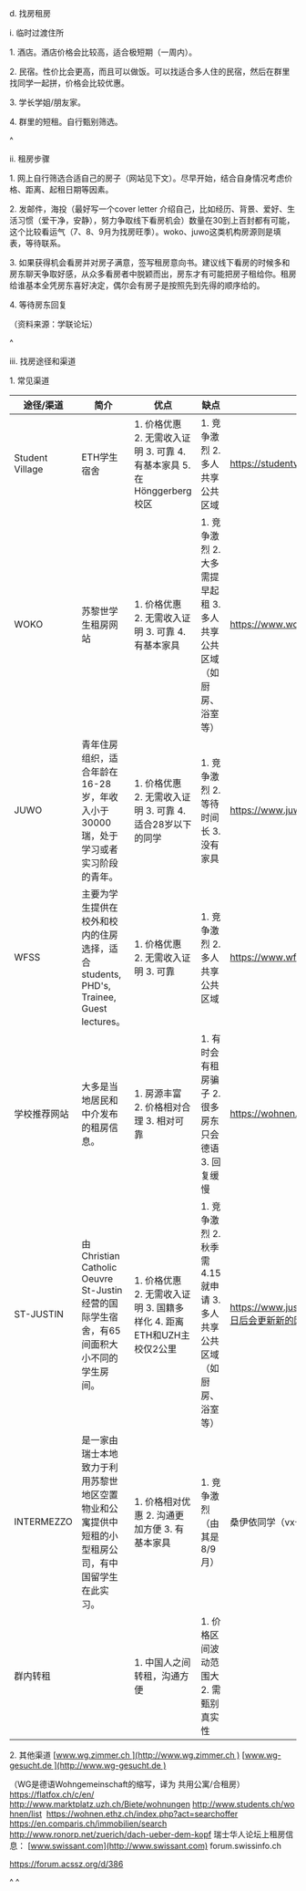 d. 找房租房

i. 临时过渡住所

1\. 酒店。酒店价格会比较高，适合极短期（一周内）。

2\. 民宿。性价比会更高，而且可以做饭。可以找适合多人住的民宿，然后在群里找同学一起拼，价格会比较优惠。

3\. 学长学姐/朋友家。

4\. 群里的短租。自行甄别筛选。

^

ii. 租房步骤

&#x20;1\. 网上自行筛选合适自己的房子（网站见下文）。尽早开始，结合自身情况考虑价格、距离、起租日期等因素。

&#x20;2\. 发邮件，海投（最好写一个cover letter 介绍自己，比如经历、背景、爱好、生活习惯（爱干净，安静），努力争取线下看房机会）数量在30到上百封都有可能，这个比较看运气（7、8、9月为找房旺季）。woko、juwo这类机构房源则是填表，等待联系。

&#x20;3\. 如果获得机会看房并对房子满意，签写租房意向书。建议线下看房的时候多和房东聊天争取好感，从众多看房者中脱颖而出，房东才有可能把房子租给你。租房给谁基本全凭房东喜好决定，偶尔会有房子是按照先到先得的顺序给的。

&#x20;4\. 等待房东回复

（资料来源：学联论坛）

^

iii. 找房途径和渠道

&#x20;1\. 常见渠道

| 途径/渠道           | 简介                                                             | 优点                                                                     | 缺点                                                     | 链接                                                              |
| --------------- | -------------------------------------------------------------- | ---------------------------------------------------------------------- | ------------------------------------------------------ | --------------------------------------------------------------- |
| Student Village | ETH学生宿舍                                                        | 1. 价格优惠&#xA;2\. 无需收入证明&#xA;3\. 可靠&#xA;4\. 有基本家具&#xA;5\. 在Hönggerberg校区 | 1. 竞争激烈&#xA;2\. 多人共享公共区域                               | <https://studentvillage.ch/en/>                                 |
| WOKO            | 苏黎世学生租房网站                                                      | 1. 价格优惠&#xA;2\. 无需收入证明 &#xA;3\. 可靠&#xA;4\. 有基本家具                       | 1. 竞争激烈 &#xA;2\. 大多需提早起租 3. 多人共享公共区域（如厨房、浴室等）          | <https://www.woko.ch>                                           |
| JUWO            | 青年住房组织，适合年龄在16-28岁，年收入小于30000瑞，处于学习或者实习阶段的青年。                  | 1. 价格优惠 &#xA;2\. 无需收入证明 &#xA;3\. 可靠 &#xA;4\. 适合28岁以下的同学                | 1. 竞争激烈 &#xA;2\. 等待时间长&#xA;3\. 没有家具                    | <https://www.juwo.ch>                                           |
| WFSS            | 主要为学生提供在校外和校内的住房选择，适合students, PHD's, Trainee, Guest lectures。 | 1. 价格优惠&#xA;2\. 无需收入证明&#xA;3\. 可靠                                      | 1. 竞争激烈&#xA;2\. 多人共享公共区域                               | <https://www.wfss.ch/de/>                                       |
| 学校推荐网站          | 大多是当地居民和中介发布的租房信息。                                             | 1. 房源丰富 &#xA;2\. 价格相对合理 &#xA;3\. 相对可靠                                  | 1. 有时会有租房骗子 &#xA;2\. 很多房东只会德语 &#xA;3\. 回复缓慢            | <https://wohnen.ethz.ch/index.php?act=searchoffer>              |
| ST-JUSTIN       | 由Christian Catholic Oeuvre St-Justin经营的国际学生宿舍，有65间面积大小不同的学生房间。 | 1. 价格优惠 &#xA;2\. 无需收入证明 &#xA;3\. 国籍多样化&#xA;4\. 距离ETH和UZH主校仅2公里         | 1. 竞争激烈 &#xA;2\. 秋季需4.15就申请 &#xA;3\. 多人共享公共区域（如厨房、浴室等） | <https://www.justinus.ch/en/zurich/accueil/index.html日后会更新新的网站> |
| INTERMEZZO      | 是一家由瑞士本地致力于利用苏黎世地区空置物业和公寓提供中短租的小型租房公司，有中国留学生在此实习。              | 1. 价格相对优惠&#xA;2\. 沟通更加方便&#xA;3\. 有基本家具                                 | 1. 竞争激烈（由其是8/9月）&#xA;                                  | 桑伊依同学（vx号：Evesang2022）                                          |
| 群内转租            |                                                                | 1. 中国人之间转租，沟通方便                                                        | 1. 价格区间波动范围大&#xA;2\. 需甄别真实性                            |                                                                 |

2\. 其他渠道
[www.wg.zimmer.ch ](http://www.wg.zimmer.ch )
[www.wg-gesucht.de ](http://www.wg-gesucht.de )

（WG是德语Wohngemeinschaft的缩写，译为 共用公寓/合租房）
<https://flatfox.ch/c/en/>
<http://www.marktplatz.uzh.ch/Biete/wohnungen> <http://www.students.ch/wohnen/list> 
<https://wohnen.ethz.ch/index.php?act=searchoffer>
<https://en.comparis.ch/immobilien/search>
<http://www.ronorp.net/zuerich/dach-ueber-dem-kopf>
瑞士华人论坛上租房信息：
[www.swissant.com](http://www.swissant.com)
forum.swissinfo.ch

<https://forum.acssz.org/d/386>

^
^
